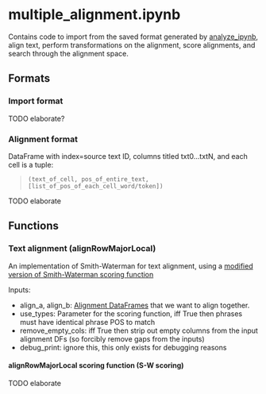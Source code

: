 # multiple_alignment.ipynb

Contains code to import from the saved format generated by [analyze_ipynb](), align text, perform transformations on the alignment, score alignments, and search through the alignment space.

## Formats

### <a id="formatImport"></a>Import format

TODO elaborate?

### <a id="formatAlignment"></a>Alignment format

DataFrame with index=source text ID, columns titled txt0...txtN, and each cell is a tuple:

> ```(text_of_cell, pos_of_entire_text, [list_of_pos_of_each_cell_word/token])```

TODO elaborate

## Functions

### <a id="alignRowMajorLocal"></a>Text alignment (alignRowMajorLocal)

An implementation of Smith-Waterman for text alignment, using a [modified version of Smith-Waterman scoring function](#alignRowMajorLocal_scoringFunction)

Inputs:
- align_a, align_b: [Alignment DataFrames](#formatAlignment) that we want to align together.
- use_types: Parameter for the scoring function, iff True then phrases must have identical phrase POS to match
- remove_empty_cols: iff True then strip out empty columns from the input alignment DFs (so forcibly remove gaps from the inputs)
- debug_print: ignore this, this only exists for debugging reasons

#### <a id="alignRowMajorLocal_scoringFunction"></a>alignRowMajorLocal scoring function (S-W scoring)

TODO elaborate
